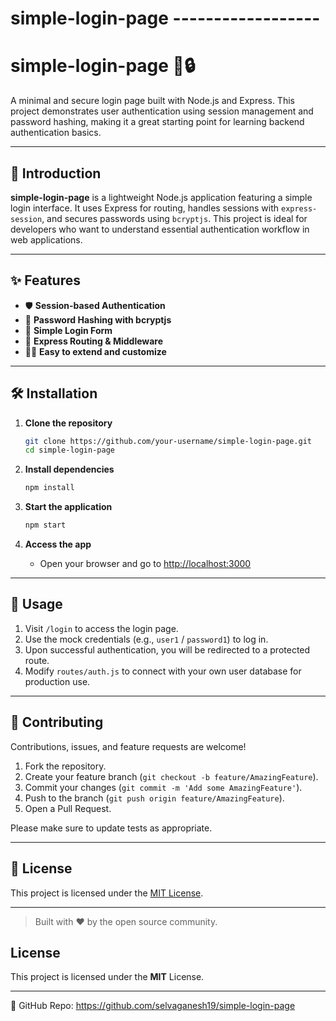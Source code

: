 # simple-login-page  ------------------

# simple-login-page 🚪🔒

A minimal and secure login page built with Node.js and Express. This project demonstrates user authentication using session management and password hashing, making it a great starting point for learning backend authentication basics.

---

## 🌟 Introduction      

**simple-login-page** is a lightweight Node.js application featuring a simple login interface. It uses Express for routing, handles sessions with `express-session`, and secures passwords using `bcryptjs`. This project is ideal for developers who want to understand essential authentication workflow in web applications.

---

## ✨ Features

- 🛡️ **Session-based Authentication**
- 🔑 **Password Hashing with bcryptjs**
- 📄 **Simple Login Form**
- 🚀 **Express Routing & Middleware**
- 👨‍💻 **Easy to extend and customize**

---

## 🛠️ Installation

1. **Clone the repository**
    ```bash
    git clone https://github.com/your-username/simple-login-page.git
    cd simple-login-page
    ```

2. **Install dependencies**
    ```bash
    npm install
    ```

3. **Start the application**
    ```bash
    npm start
    ```

4. **Access the app**
    - Open your browser and go to [http://localhost:3000](http://localhost:3000)

---

## 🚀 Usage

1. Visit `/login` to access the login page.
2. Use the mock credentials (e.g., `user1` / `password1`) to log in.
3. Upon successful authentication, you will be redirected to a protected route.
4. Modify `routes/auth.js` to connect with your own user database for production use.

---

## 🤝 Contributing

Contributions, issues, and feature requests are welcome!

1. Fork the repository.
2. Create your feature branch (`git checkout -b feature/AmazingFeature`).
3. Commit your changes (`git commit -m 'Add some AmazingFeature'`).
4. Push to the branch (`git push origin feature/AmazingFeature`).
5. Open a Pull Request.

Please make sure to update tests as appropriate.

---

## 📄 License

This project is licensed under the [MIT License](LICENSE).

---

> Built with ❤️ by the open source community.

## License
This project is licensed under the **MIT** License.

---
🔗 GitHub Repo: https://github.com/selvaganesh19/simple-login-page
